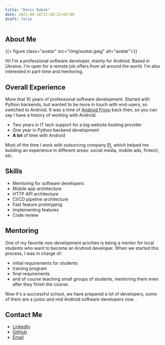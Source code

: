 ```yaml
---
title: "Denis Babak"
date: 2021-06-16T22:50:21+03:00
draft: false
---
```


## About Me

{{< figure class="avatar" src="/img/avatar.jpeg" alt="avatar">}}

Hi! I'm a professional software developer, mainly for Android.
Based in Ukraine, I'm open for a remote job offers from all around the world.
I'm also interested in part-time and mentoring.

## Overall Experience
More that 10 years of professional software development. Started with Python backends, but wanted to be more in touch with end-users, so switched to Android.
It was a time of [Android Froyo](https://en.wikipedia.org/wiki/Android_Froyo) back then, so you can say I have a history of working with Android.

* Two years in IT tech support for a big website hosting provider
* One year in Python backend development
* **A lot** of time with Android  
  
Most of the time I work with outsorcing company [PI](https://postindustria.com/), which helped me building an experience in different areas: social media, mobile ads, fintech, etc.

## Skills
* Mentoring for software developers
* Mobile app architecture
* HTTP API architecture
* CI/CD pipeline architecture
* Fast feature prototyping
* Implementing features
* Code review

## Mentoring
One of my favorite non-development acivities is being a mentor for local students who want to become an Android developer. When we started this process, I was in charge of:
* initial requirements for students
* training program
* final requirements
* and of course teaching small groups of students, mentoring them even after they finish the course.  

Now it's a successful school, we have prepared a lot of developers, some of them are a junior and mid Android software developers now.

## Contact Me
* [LinkedIn](https://www.linkedin.com/in/denisbabak)
* [GitHub](https://github.com/debuggerUA)
* [Email](mailto:dbabak88@gmail.com)
